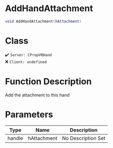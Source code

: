 # AddHandAttachment
```lua
void AddHandAttachment(hAttachment)
```
# Class
✔️ `Server: CPropVRHand`  
❌ `Client: undefined`  

# Function Description
Add the attachment to this hand
# Parameters
Type|Name|Description
--|--|--
handle|hAttachment|No Description Set
